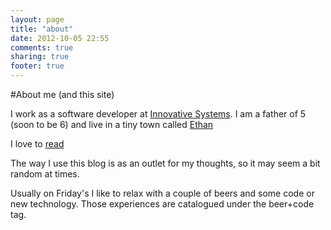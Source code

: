```yaml
---
layout: page
title: "about"
date: 2012-10-05 22:55
comments: true
sharing: true
footer: true
---
```


#About me  (and this site)

I work as a software developer at [Innovative Systems](http://innovsys.com). I am a father of 5 (soon to be 6) and live in a tiny town called [Ethan](http://binged.it/PZjoqJ)

I love to [read](https://kindle.amazon.com/profile/Chris-Ortman/1023964)

The way I use this blog is as an outlet for my thoughts, so it may seem a bit random at times. 

Usually on Friday's I like to relax with a couple of beers and some code or new technology. Those experiences are catalogued under the beer+code tag.